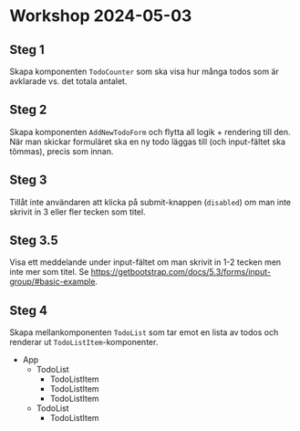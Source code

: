 # Workshop 2024-05-03

## Steg 1

Skapa komponenten `TodoCounter` som ska visa hur många todos som är avklarade vs. det totala antalet.

## Steg 2

Skapa komponenten `AddNewTodoForm` och flytta all logik + rendering till den. När man skickar formuläret ska en ny todo läggas till (och input-fältet ska tömmas), precis som innan.

## Steg 3

Tillåt inte användaren att klicka på submit-knappen (`disabled`) om man inte skrivit in 3 eller fler tecken som titel.

## Steg 3.5

Visa ett meddelande under input-fältet om man skrivit in 1-2 tecken men inte mer som titel.
Se <https://getbootstrap.com/docs/5.3/forms/input-group/#basic-example>.

## Steg 4

Skapa mellankomponenten `TodoList` som tar emot en lista av todos och renderar ut `TodoListItem`-komponenter.

- App
  - TodoList
    - TodoListItem
    - TodoListItem
    - TodoListItem
  - TodoList
    - TodoListItem
